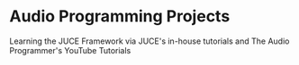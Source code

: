 # Audio Programming Projects #

Learning the JUCE Framework via JUCE's in-house tutorials and The Audio Programmer's YouTube Tutorials


